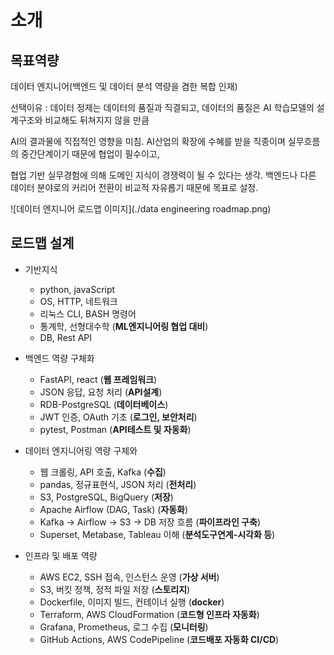 # 소개


## 목표역량

데이터 엔지니어(백엔드 및 데이터 분석 역량을 겸한 복합 인재)

선택이유 : 데이터 정제는 데이터의 품질과 직결되고, 데이터의 품질은 AI 학습모델의 설계구조와 비교해도 뒤쳐지지 않을 만큼

AI의 결과물에 직접적인 영향을 미침. AI산업의 확장에 수혜를 받을 직종이며 실무흐름의 중간단계이기 때문에 협업이 필수이고,

협업 기반 실무경험에 의해 도메인 지식이 경쟁력이 될 수 있다는 생각. 백엔드나 다른 데이터 분야로의 커리어 전환이 비교적 자유롭기 때문에 목표로 설정. 


![데이터 엔지니어 로드맵 이미지](./data engineering roadmap.png)


## 로드맵 설계

- 기반지식 
  - python, javaScript
  - OS, HTTP, 네트워크
  - 리눅스 CLI, BASH 명령어
  - 통계학, 선형대수학 (**ML엔지니어링 협업 대비**)
  - DB, Rest API

- 백엔드 역량 구체화
  - FastAPI, react  (**웹 프레임워크**)                       
  - JSON 응답, 요청 처리  (**API설계**)               
  - RDB-PostgreSQL  (**데이터베이스**)                  
  - JWT 인증, OAuth 기초  (**로그인, 보안처리**)  
  - pytest, Postman  (**API테스트 및 자동화**)   

- 데이터 엔지니어링 역량 구체와
  - 웹 크롤링, API 호출, Kafka  (**수집**)
  - pandas, 정규표현식, JSON 처리  (**전처리**)
  - S3, PostgreSQL, BigQuery  (**저장**)
  - Apache Airflow (DAG, Task)  (**자동화**)
  - Kafka → Airflow → S3 → DB 저장 흐름  (**파이프라인 구축**)
  - Superset, Metabase, Tableau 이해  (**분석도구연계-시각화 등**)

- 인프라 및 배포 역량
  - AWS EC2, SSH 접속, 인스턴스 운영  (**가상 서버**)
  - S3, 버킷 정책, 정적 파일 저장  (**스토리지**)
  - Dockerfile, 이미지 빌드, 컨테이너 실행  (**docker**)
  - Terraform, AWS CloudFormation  (**코드형 인프라 자동화**)
  - Grafana, Prometheus, 로그 수집  (**모니터링**)
  - GitHub Actions, AWS CodePipeline  (**코드배포 자동화 CI/CD**)

